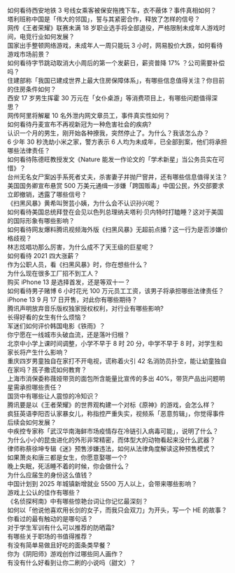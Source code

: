 如何看待西安地铁 3 号线女乘客被保安拖拽下车，衣不蔽体？事件真相如何？  
塔利班称中国是「伟大的邻国」，誓与其紧密合作，释放了怎样的信号？  
网传《王者荣耀》联赛未满 18 岁职业选手将全部退役，严格限制未成年人游戏时间，电竞行业如何发展？  
国家出手整顿网络游戏，未成年人一周只能玩 3 小时，网易股价大跌，如何看待游戏市场前景？  
如何看待字节跳动取消大小周后的第一个发薪日，薪资普降 17% ？公司需要补偿吗？  
住建部称「我国已建成世界上最大住房保障体系」，有哪些信息值得关注？你目前的住房条件如何？  
西安 17 岁男生挥霍 30 万元在「女仆桌游」等消费项目上，有哪些问题值得深思？  
网传阿里将解雇 10 名外泄内网文章员工，事件真实性如何？  
如何看待丹麦宣布不再视新冠为一种危害社会的疾病?  
认识一个月的男生，刚开始各种撩我，突然停止了。为什么？我该怎么办？  
6 少年 30 秒洗劫小米之家，警方表示 6 人均为未成年，已全部到案，他们将承担哪些法律责任？  
如何看待陈德旺教授发文《Nature 能发一作论文的「学术新星」当公务员实在可惜》？  
台州无名女尸案凶手系死者丈夫，杀害妻子并抛尸窨井，还有哪些信息值得关注？  
美国国务卿宣布悬赏 500 万美元通缉一涉嫌「跨国贩毒」中国公民，外交部要求立即撤销，透露了哪些信号？  
《扫黑风暴》黄希叫贺芸小姨，为什么会不认识孙兴呢？  
如何看待美国总统拜登在会见以色列总理纳夫塔利·贝内特时打瞌睡？这对于美国的国际形象有哪些影响？  
如何看待网友爆料腾讯视频海外版《扫黑风暴》无超前点播？这一行为是否涉嫌价格歧视？  
林志炫唱功那么厉害，为什么成不了天王级的巨星呢？  
如何看待 2021 四大涨薪？  
作为公职人员，看《扫黑风暴》时，你在想些什么？  
为什么现在很多工厂招不到工人？  
购买 iPhone 13 是选择首发，还是等双十一？  
如何看待男子赌博 6 小时花光 100 万元员工工资，该男子将承担哪些法律责任？  
iPhone 13 9 月 17 日开售，对此你有哪些期待？  
腾讯声明放弃音乐版权独家授权权利，对行业有哪些影响?  
长得好看的女生有什么烦恼？  
军迷们如何评价韩国电影《铁雨》？  
你宁愿在一线城市头破血流，还是落叶归根？  
北京中小学上课时间调整，小学不早于 8 时 20 分，中学不早于 8 时，对学生和家长将产生什么影响？  
重庆四岁男童独自在家打不开电视，谎称着火引 42 名消防员扑空，能让幼童独自在家吗？孩子撒谎如何教育？  
上海市消保委称薇娅带货的面包所含能量比宣传的多出 40%，带货产品出问题明星需承担哪些责任？  
国货中有哪些让人震惊的冷知识？  
腾讯要是以《王者荣耀》的世界观构建一个对标《原神》的游戏，会怎么样？  
疯狂英语李阳否认家暴女儿，称指控严重失实，视频系「恶意剪辑」，你觉得事件后续会如何发展？  
中疾控专家称「武汉华南海鲜市场疫情存在冷链引入病毒可能」，说明了什么？  
为什么小小的昆虫进化的外形非常精密，而体型大的动物看起来没什么武器？  
律师称蔡徐坤专辑《迷》预售涉嫌违法，如何从法律角度解读这种预售模式？  
如果萧炎和唐三都是女生，你愿意娶哪一个?  
晚上失眠，死活睡不着的时候，你会做什么？  
为什么应届生的身份这么值钱？  
中国计划到 2025 年城镇新增就业 5500 万人以上，会带来哪些影响？  
游戏上公认的佳作有哪些？  
《名侦探柯南》中有哪些惊艳台词让你记忆最深刻？  
如何以「他说他喜欢用长剑的女子，而我只会双刀」为开头，写一个 HE 的故事？  
你看过的最有触动的是哪句话？  
对于学生军训有什么可以推荐的防晒霜?  
有哪些关于职场的书值得推荐？  
有没有简单易做且好吃的面条类早餐？  
你为《阴阳师》游戏创作过哪些同人画作？  
有没有什么好看到让你二刷的小说吗（甜文）？  

